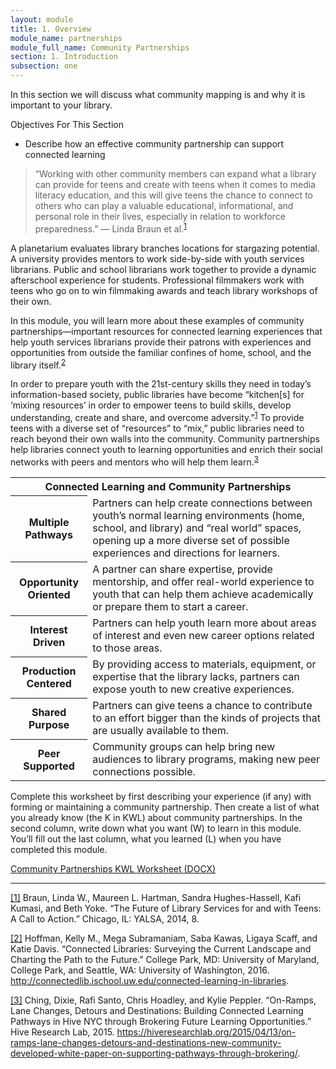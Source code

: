 ```yaml
---
layout: module
title: 1. Overview
module_name: partnerships
module_full_name: Community Partnerships
section: 1. Introduction
subsection: one
---
```


In this section we will discuss what community mapping is and why it is important to your library. 

<div class="objectives">
	<p class="box-title">Objectives For This Section</p>
<ul>
  <li>Describe how an effective community partnership can support connected learning </li>
</ul>
</div>

>“Working with other community members can expand what a library can provide for teens and create with teens when it comes to media literacy education, and this will give teens the chance to connect to others who can play a valuable educational, informational, and personal role in their lives, especially in relation to workforce preparedness.” — Linda Braun et al.<sup>[1](#fn1)</sup> 

A planetarium evaluates library branches locations for stargazing potential. A university provides mentors to work side-by-side with youth services librarians. Public and school librarians work together to provide a dynamic afterschool experience for students. Professional filmmakers work with teens who go on to win filmmaking awards and teach library workshops of their own. 

In this module, you will learn more about these examples of community partnerships—important resources for connected learning experiences that help youth services librarians provide their patrons with experiences and opportunities from outside the familiar confines of home, school, and the library itself.<sup>[2](#fn2)</sup>  

In order to prepare youth with the 21st-century skills they need in today’s information-based society, public libraries have become “kitchen[s] for ‘mixing resources’ in order to empower teens to build skills, develop understanding, create and share, and overcome adversity.”<sup><a href="#fn1" name="1">1</a></sup> To provide teens with a diverse set of “resources” to “mix,” public libraries need to reach beyond their own walls into the community. Community partnerships help libraries connect youth to learning opportunities and enrich their social networks with peers and mentors who will help them learn.<sup><a href="#fn3" name="3">3</a></sup> 



<table class="colorful">
	<tr><th colspan="2">Connected Learning and Community Partnerships</th></tr>
	<tr><th>Multiple Pathways</th><td>Partners can help create connections between youth’s normal learning environments (home, school, and library) and “real world” spaces, opening up a more diverse set of possible experiences and directions for learners.</td></tr>
  	<tr><th>Opportunity Oriented</th><td>A partner can share expertise, provide mentorship, and offer real-world experience to youth that can help them achieve academically or prepare them to start a career.</td></tr>
  	<tr><th>Interest Driven</th><td>Partners can help youth learn more about areas of interest and even new career options related to those areas.</td></tr>
	<tr><th>Production Centered</th><td>By providing access to materials, equipment, or expertise that the library lacks, partners can expose youth to new creative experiences.</td></tr>
	<tr><th>Shared Purpose</th><td>Partners can give teens a chance to contribute to an effort bigger than the kinds of projects that are usually available to them. </td></tr>
	<tr><th>Peer Supported</th><td>Community groups can help bring new audiences to library programs, making new peer connections possible. </td></tr>
</table>


<div class="reflection">
Complete this worksheet by first describing your experience (if any) with forming or maintaining a community partnership. Then create a list of what you already know (the K in KWL) about community partnerships. In the second column, write down what you want (W) to learn in this module. You’ll fill out the last column, what you learned (L) when you have completed this module.  

[Community Partnerships KWL Worksheet (DOCX)](docs/partnerships_KWL.docx)

</div>

<hr/>

<a href="#1" name="fn1">[1]</a> Braun, Linda W., Maureen L. Hartman, Sandra Hughes-Hassell, Kafi Kumasi, and Beth Yoke. “The Future of Library Services for and with Teens: A Call to Action.” Chicago, IL: YALSA, 2014, 8. 

<a name="fn2" href="#2">[2]</a> Hoffman, Kelly M., Mega Subramaniam, Saba Kawas, Ligaya Scaff, and Katie Davis. “Connected Libraries: Surveying the Current Landscape and Charting the Path to the Future.” College Park, MD: University of Maryland, College Park, and Seattle, WA: University of Washington, 2016. http://connectedlib.ischool.uw.edu/connected-learning-in-libraries.


<a name="fn3" href="#3">[3]</a> Ching, Dixie, Rafi Santo, Chris Hoadley, and Kylie Peppler. “On-Ramps, Lane Changes, Detours and Destinations: Building Connected Learning Pathways in Hive NYC through Brokering Future Learning Opportunities.” Hive Research Lab, 2015. https://hiveresearchlab.org/2015/04/13/on-ramps-lane-changes-detours-and-destinations-new-community-developed-white-paper-on-supporting-pathways-through-brokering/.